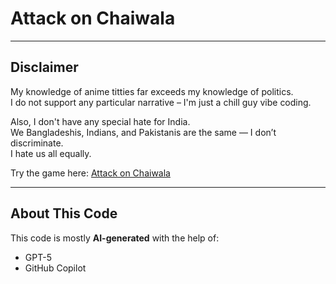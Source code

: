 # Attack on Chaiwala

---

## Disclaimer  
My knowledge of anime titties far exceeds my knowledge of politics.  
I do not support any particular narrative – I'm just a chill guy vibe coding.  

Also, I don't have any special hate for India.  
We Bangladeshis, Indians, and Pakistanis are the same — I don’t discriminate.  
I hate us all equally.  

Try the game here: <a href="https://twahaiqbal.github.io/Attack_on_Chaiwala/" target="_blank">Attack on Chaiwala</a>

---

## About This Code  
This code is mostly **AI-generated** with the help of:  
- GPT-5  
- GitHub Copilot  
